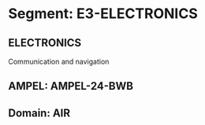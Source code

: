 # Segment: E3-ELECTRONICS

## ELECTRONICS
Communication and navigation

## AMPEL: AMPEL-24-BWB
## Domain: AIR
